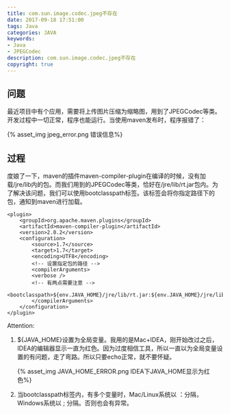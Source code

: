 ```yaml
---
title: com.sun.image.codec.jpeg不存在
date: 2017-09-18 17:51:00
tags: Java
categories: JAVA
keywords: 
- Java
- JPEGCodec
description: com.sun.image.codec.jpeg不存在
copyright: true
---
```


## 问题

​	最近项目中有个应用，需要将上传图片压缩为缩略图，用到了JPEGCodec等类。开发过程中一切正常，程序也能运行。当使用maven发布时，程序报错了：

{% asset_img jpeg_error.png 错误信息%}

## 过程

​	度娘了一下，maven的插件maven-compiler-plugin在编译的时候，没有加载/jre/lib内的包。而我们用到的JPEGCodec等类，恰好在/jre/lib/rt.jar包内。为了解决该问题，我们可以使用bootclasspath标签。该标签会将你指定路径下的包，通知到maven进行加载。

```
<plugin>
	<groupId>org.apache.maven.plugins</groupId>
	<artifactId>maven-compiler-plugin</artifactId>
	<version>2.0.2</version>
	<configuration>
		<source>1.7</source>
		<target>1.7</target>
		<encoding>UTF8</encoding>
		<!-- 设置指定包的路径 -->
		<compilerArguments>
		<verbose />
		<!-- 有两点需要注意 -->
		<bootclasspath>${env.JAVA_HOME}/jre/lib/rt.jar:${env.JAVA_HOME}/jre/lib/jce.jarr</bootclasspath>
		</compilerArguments>
	</configuration>
</plugin>
```

Attention:

1. ${JAVA_HOME}设置为全局变量。我用的是Mac+IDEA，刚开始改过之后，IDEA的编辑器显示一直为红色。因为过度相信工具，所以一直以为全局变量设置的有问题，走了弯路。所以只要echo正常，就不要怀疑。

   {% asset_img JAVA_HOME_ERROR.png IDEA下JAVA_HOME显示为红色%}

2. 当bootclasspath标签内，有多个变量时，Mac/Linux系统以 ：分隔，Windows系统以 ; 分隔。否则也会有异常。​


